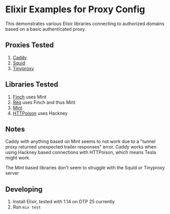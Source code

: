 # Elixir Examples for Proxy Config

This demonstrates various Elixir libraries connecting to authorized domains based on a basic authenticated proxy.

## Proxies Tested

1. [Caddy](https://caddyserver.com/)
2. [Squid](https://www.squid-cache.org/)
3. [Tinyproxy](http://tinyproxy.github.io/)

## Libraries Tested

1. [Finch](https://github.com/sneako/finch) uses Mint
2. [Req](https://github.com/wojtekmach/req) uses Finch and thus Mint
3. [Mint](https://github.com/elixir-mint/mint)
4. [HTTPoison](https://github.com/edgurgel/httpoison) uses Hackney

## Notes

Caddy with anything based on Mint seems to not work due to a "tunnel proxy returned unexpected trailer responses" error. Caddy works when using Hackney based connections with HTTPoison, which means Tesla might work.

The Mint based libraries don't seem to struggle with the Squid or Tinyproxy server

## Developing

1. Install Elixir, tested with 1.14 on OTP 25 currently
2. Run `mix test`
